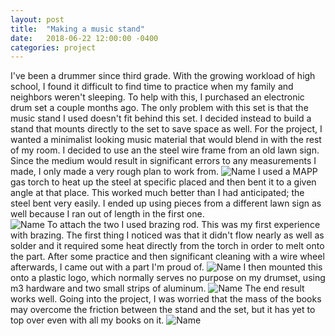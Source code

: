 ```yaml
---
layout: post
title:  "Making a music stand"
date:   2018-06-22 12:00:00 -0400
categories: project
---
```


  I've been a drummer since third grade.  With the growing workload of high school, I found it difficult to find time to practice when my family and neighbors weren't sleeping.  To help with this, I purchased an electronic drum set a couple months ago.  The only problem with this set is that the music stand I used doesn't fit behind this set.  I decided instead to build a stand that mounts directly to the set to save space as well.
  For the project, I wanted a minimalist looking music material that would blend in with the rest of my room.  I decided to use an the steel wire frame from an old lawn sign.  Since the medium would result in significant errors to any measurements I made, I only made a very rough plan to work from.
  ![Name](/assets/images/music-stand/sketch.jpg)
  I used a MAPP gas torch to heat up the steel at specific placed and then bent it to a given angle at that place.  This worked much better than I had anticipated; the steel bent very easily.  I ended up using pieces from a different lawn sign as well because I ran out of length in the first one.  
  ![Name](/assets/images/music-stand/firstrev.jpg)
  To attach the two I used brazing rod.  This was my first experience with brazing.  The first thing I noticed was that it didn't flow nearly as well as solder and it required some heat directly from the torch in order to melt onto the part.  After some practice and then significant cleaning with a wire wheel afterwards, I came out with a part I'm proud of.
  ![Name](/assets/images/music-stand/unmounted.jpg)
  I then mounted this onto a plastic logo, which normally serves no purpose on my drumset, using m3 hardware and two small strips of aluminum.
  ![Name](/assets/images/music-stand/final.jpg)
  The end result works well.  Going into the project, I was worried that the mass of the books may overcome the friction between the stand and the set, but it has yet to top over even with all my books on it.
  ![Name](/assets/images/music-stand/finalWithMusic.jpg)
